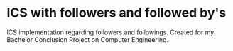 # ICS with followers and followed by's
ICS implementation regarding followers and followings. Created for my Bachelor Conclusion Project on Computer Engineering.
